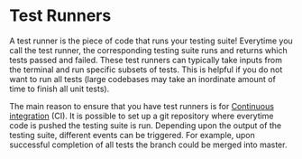 # Test Runners
A test runner is the piece of code that runs your testing suite! 
Everytime you call the test runner, the corresponding testing suite runs and returns which tests passed and failed. 
These test runners can typically take inputs from the terminal and run specific subsets of tests. 
This is helpful if you do not want to run all tests (large codebases may take an inordinate amount of time to finish all unit tests).

The main reason to ensure that you have test runners is for [Continuous integration](../collaborating/continuous-integration.md) (CI).
It is possible to set up a git repository where everytime code is pushed the testing suite is run. 
Depending upon the output of the testing suite, different events can be triggered. 
For example, upon successful completion of all tests the branch could be merged into master. 
